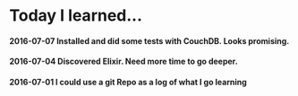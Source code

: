Today I learned...
======
#### 2016-07-07 Installed and did some tests with CouchDB. Looks promising.
#### 2016-07-04 Discovered Elixir. Need more time to go deeper.
#### 2016-07-01 I could use a git Repo as a log of what I go learning
